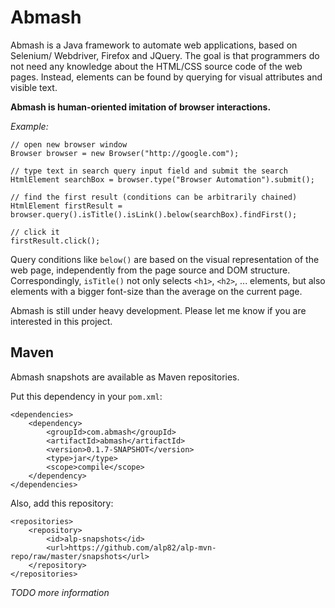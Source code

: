 Abmash
======
Abmash is a Java framework to automate web applications, based on Selenium/
Webdriver, Firefox and JQuery. The goal is that programmers do not need any
knowledge about the HTML/CSS source code of the web pages. Instead, elements
can be found by querying for visual attributes and visible text.

**Abmash is human-oriented imitation of browser interactions.**

*Example:*

	// open new browser window
	Browser browser = new Browser("http://google.com");
  
	// type text in search query input field and submit the search
	HtmlElement searchBox = browser.type("Browser Automation").submit();
  
	// find the first result (conditions can be arbitrarily chained)
	HtmlElement firstResult = browser.query().isTitle().isLink().below(searchBox).findFirst();
  
	// click it
	firstResult.click();

Query conditions like `below()` are based on the visual representation of the web
page, independently from the page source and DOM structure. Correspondingly,
`isTitle()` not only selects `<h1>`, `<h2>`, ... elements, but also elements with a
bigger font-size than the average on the current page.

Abmash is still under heavy development. Please let me know if you are interested in this project.

Maven
-----
Abmash snapshots are available as Maven repositories.

Put this dependency in your `pom.xml`:

	<dependencies>
		<dependency>
			<groupId>com.abmash</groupId>
			<artifactId>abmash</artifactId>
			<version>0.1.7-SNAPSHOT</version>
			<type>jar</type>
			<scope>compile</scope>
		</dependency>
	</dependencies>

Also, add this repository:

	<repositories>
		<repository>
			<id>alp-snapshots</id>
			<url>https://github.com/alp82/alp-mvn-repo/raw/master/snapshots</url>
		</repository>
	</repositories>

*TODO more information*